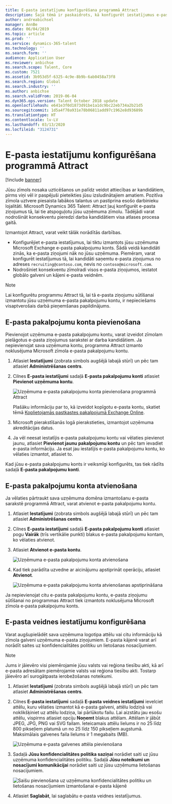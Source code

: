 ```yaml
---
title: E-pasta iestatījumu konfigurēšana programmā Attract
description: Šajā tēmā ir paskaidrots, kā konfigurēt iestatījumus e-pasta ziņojumiem, kas tiek nosūtīti, izmantojot Microsoft Dynamics 365 Talent  - Attract.
author: andreabichsel
manager: AnnBe
ms.date: 06/04/2019
ms.topic: article
ms.prod: ''
ms.service: dynamics-365-talent
ms.technology: ''
ms.search.form: ''
audience: Application User
ms.reviewer: anbichse
ms.search.scope: Talent, Core
ms.custom: 7521
ms.assetid: 3b953d5f-6325-4c9e-8b9b-6ab0458a73f8
ms.search.region: Global
ms.search.industry: ''
ms.author: anbichse
ms.search.validFrom: 2019-06-04
ms.dyn365.ops.version: Talent October 2018 update
ms.openlocfilehash: e641e3f0d1873d91be1a1dc9bc22eb734a2b21d5
ms.sourcegitcommit: 1d5a4f70a931e78b06811add97c1962e8d93689b
ms.translationtype: HT
ms.contentlocale: lv-LV
ms.lasthandoff: 03/13/2020
ms.locfileid: "3124731"
---
```

# <a name="configure-email-settings-in-attract"></a>E-pasta iestatījumu konfigurēšana programmā Attract

[!include [banner](includes/banner.md)]

Jūsu zīmols nosaka uzticēšanos un palīdz veidot attiecības ar kandidātiem, pirms viņi vēl ir paspējuši pieteikties jūsu izsludinātajiem amatiem. Pozitīva zīmola uztvere piesaista labākos talantus un pastiprina esošo darbinieku lojalitāti. Microsoft Dynamics 365 Talent: Attract ļauj konfigurēt e-pasta ziņojumus tā, lai tie atspoguļotu jūsu uzņēmuma zīmolu. Tādējādi varat nodrošināt konsekventu pieredzi darba kandidātiem visa atlases procesa gaitā.

Izmantojot Attract, varat veikt tālāk norādītās darbības.

- Konfigurējiet e-pasta iestatījumus, lai tiktu izmantots jūsu uzņēmuma Microsoft Exchange e-pasta pakalpojumu konts. Šādā veidā kandidāti zinās, ka e-pasta ziņojumi nāk no jūsu uzņēmuma. Piemēram, varat konfigurēt iestatījumus tā, lai kandidāti saņemtu e-pasta ziņojumus no adreses `recruiting@contoso.com`, nevis no `contoso@microsoft.com`.
- Nodrošiniet konsekventu zīmolradi visos e-pasta ziņojumos, iestatot globālo galveni un kājeni e-pasta veidnēm. 

> [!NOTE]
> Lai konfigurētu programmu Attract tā, lai tā e-pasta ziņojumu sūtīšanai izmantotu jūsu uzņēmuma e-pasta pakalpojumu kontu, ir nepieciešams visaptverošais darbā pieņemšanas papildinājums.

## <a name="connect-an-email-service-account"></a>E-pasta pakalpojumu konta pievienošana

Pievienojot uzņēmuma e-pasta pakalpojumu kontu, varat izveidot zīmolam pielāgotus e-pasta ziņojumus sarakstei ar darba kandidātiem. Ja nepievienojat sava uzņēmuma kontu, programma Attract izmanto noklusējuma Microsoft zīmola e-pasta pakalpojumu kontu.

1. Atlasiet **Iestatījumi** (zobrata simbols augšējā labajā stūrī) un pēc tam atlasiet **Administrēšanas centrs**.
2. Cilnes **E-pasta iestatījumi** sadaļā **E-pasta pakalpojumu konti** atlasiet **Pievienot uzņēmuma kontu**.

    ![Uzņēmuma e-pasta pakalpojumu konta pievienošana programmā Attract](./media/attract-admin-email-service-accounts.png)

    Plašāku informāciju par to, kā izveidot kopīgotu e-pasta kontu, skatiet tēmā [Koplietojamās pastkastes pakalpojumā Exchange Online](https://docs.microsoft.com/exchange/collaboration-exo/shared-mailboxes).

3. Microsoft pierakstīšanās logā pierakstieties, izmantojot uzņēmuma akreditācijas datus.
4. Ja vēl neesat iestatījis e-pasta pakalpojumu kontu vai vēlaties pievienot jaunu, atlasiet **Pievienot jaunu pakalpojumu kontu** un pēc tam ievadiet e-pasta informāciju. Ja esat jau iestatījis e-pasta pakalpojumu kontu, ko vēlaties izmantot, atlasiet to.

Kad jūsu e-pasta pakalpojumu konts ir veiksmīgi konfigurēts, tas tiek rādīts sadaļā **E-pasta pakalpojumu konti**.

## <a name="disconnect-an-email-service-account"></a>E-pasta pakalpojumu konta atvienošana

Ja vēlaties pārtraukt sava uzņēmuma domēna izmantošanu e-pasta sarakstē programmā Attract, varat atvienot e-pasta pakalpojumu kontu.

1. Atlasiet **Iestatījumi** (zobrata simbols augšējā labajā stūrī) un pēc tam atlasiet **Administrēšanas centrs**.
2. Cilnes **E-pasta iestatījumi** sadaļā **E-pasta pakalpojumu konti** atlasiet pogu **Vairāk** (trīs vertikālie punkti) blakus e-pasta pakalpojumu kontam, ko vēlaties atvienot.
3. Atlasiet **Atvienot e-pasta kontu**.

    ![Uzņēmuma e-pasta pakalpojumu konta atvienošana](./media/attract-admin-disconnect-email-account.png)

4. Kad tiek parādīta uzvedne ar aicinājumu apstiprināt operāciju, atlasiet **Atvienot**.

    ![Uzņēmuma e-pasta pakalpojumu konta atvienošanas apstiprināšana](./media/attract-admin-email-confirm-disconnect.png)

Ja nepievienojat citu e-pasta pakalpojumu kontu, e-pasta ziņojumu sūtīšanai no programmas Attract tiek izmantots noklusējuma Microsoft zīmola e-pasta pakalpojumu konts.

## <a name="configure-email-template-settings"></a>E-pasta veidnes iestatījumu konfigurēšana

Varat augšupielādēt sava uzņēmuma logotipa attēlu vai citu informāciju kā zīmola galveni uzņēmuma e-pasta ziņojumiem. E-pasta kājenē varat arī norādīt saites uz konfidencialitātes politiku un lietošanas nosacījumiem.

> [!NOTE]
> Jums ir jāievēro visi piemērojamie jūsu valsts vai reģiona tiesību akti, kā arī e-pasta adresātam piemērojamie valsts vai reģiona tiesību akti. Tostarp jāievēro arī surogātpasta ierobežošanas noteikumi.

1. Atlasiet **Iestatījumi** (zobrata simbols augšējā labajā stūrī) un pēc tam atlasiet **Administrēšanas centrs**.
2. Cilnes **E-pasta iestatījumi** sadaļā **E-pasta veidnes iestatījumi** ievelciet attēlu, kuru vēlaties izmantot kā e-pasta galveni, attēlu lodziņā vai noklikšķiniet uz attēlu lodziņa, lai pārlūkotu failu. Lai aizstātu jau esošu attēlu, vispirms atlasiet opciju **Noņemt** blakus attēlam. Attēlam ir jābūt JPEG, JPG, PNG vai SVG failam. Ieteicamais attēlu lielums ir no 25 līdz 800 pikseļiem platumā un no 25 līdz 150 pikseļiem augstumā. Maksimālais galvenes faila lielums ir 1 megabaits (MB).

    ![Uzņēmuma e-pasta galvenes attēla pievienošana](./media/attract-admin-email-header.png)

3. Sadaļā **Jūsu konfidencialitātes politika saziņai** norādiet saiti uz jūsu uzņēmuma konfidencialitātes politiku. Sadaļā **Jūsu noteikumi un nosacījumi komunikācijai** norādiet saiti uz jūsu uzņēmuma lietošanas nosacījumiem.

    ![Saišu pievienošana uz uzņēmuma konfidencialitātes politiku un lietošanas nosacījumiem izmantošanai e-pasta kājenē](./media/attract-admin-email-footer.png)

4. Atlasiet **Saglabāt**, lai saglabātu e-pasta veidnes iestatījumus.
